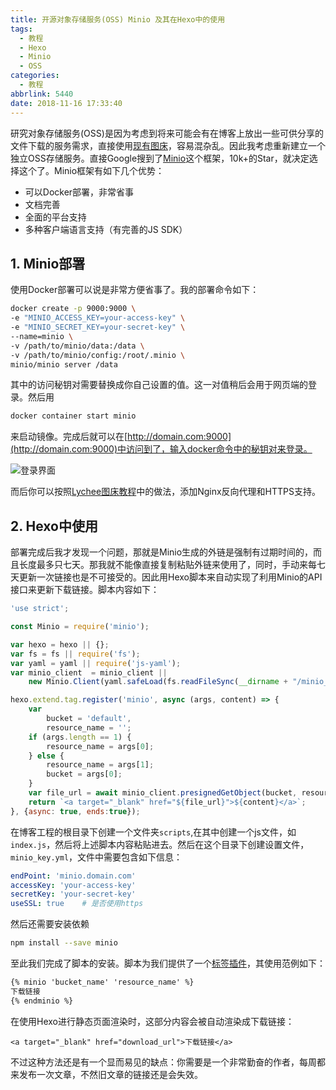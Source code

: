 ```yaml
---
title: 开源对象存储服务(OSS) Minio 及其在Hexo中的使用
tags:
  - 教程
  - Hexo
  - Minio
  - OSS
categories:
  - 教程
abbrlink: 5440
date: 2018-11-16 17:33:40
---
```


研究对象存储服务(OSS)是因为考虑到将来可能会有在博客上放出一些可供分享的文件下载的服务需求，直接使用[现有图床](/posts/65048/)，容易混杂乱。因此我考虑重新建立一个独立OSS存储服务。直接Google搜到了[Minio](https://github.com/minio/minio)这个框架，10k+的Star，就决定选择这个了。Minio框架有如下几个优势：

- 可以Docker部署，非常省事
- 文档完善
- 全面的平台支持
- 多种客户端语言支持（有完善的JS SDK）
<!--more-->
## 1. Minio部署

使用Docker部署可以说是非常方便省事了。我的部署命令如下：

``` bash
docker create -p 9000:9000 \
-e "MINIO_ACCESS_KEY=your-access-key" \
-e "MINIO_SECRET_KEY=your-secret-key" \
--name=minio \
-v /path/to/minio/data:/data \
-v /path/to/minio/config:/root/.minio \
minio/minio server /data
```

其中的访问秘钥对需要替换成你自己设置的值。这一对值稍后会用于网页端的登录。然后用

``` bash
docker container start minio
```

来启动镜像。完成后就可以在[http://domain.com:9000](http://domain.com:9000)中访问到了，输入docker命令中的秘钥对来登录。

![登录界面](https://imgs.codewoody.com/uploads/big/fa25ef81a937d5b26195632cf8aff37a.png)

而后你可以按照[Lychee图床教程](/posts/65048/)中的做法，添加Nginx反向代理和HTTPS支持。

## 2. Hexo中使用

部署完成后我才发现一个问题，那就是Minio生成的外链是强制有过期时间的，而且长度最多只七天。那我就不能像直接复制粘贴外链来使用了，同时，手动来每七天更新一次链接也是不可接受的。因此用Hexo脚本来自动实现了利用Minio的API接口来更新下载链接。脚本内容如下：

``` javascript
'use strict';

const Minio = require('minio');

var hexo = hexo || {};
var fs = fs || require('fs');
var yaml = yaml || require('js-yaml');
var minio_client  = minio_client || 
    new Minio.Client(yaml.safeLoad(fs.readFileSync(__dirname + "/minio_key.yml", 'utf8')));

hexo.extend.tag.register('minio', async (args, content) => {
    var 
        bucket = 'default',
        resource_name = '';
    if (args.length == 1) {
        resource_name = args[0];
    } else {
        resource_name = args[1];
        bucket = args[0];
    }
    var file_url = await minio_client.presignedGetObject(bucket, resource_name);
    return `<a target="_blank" href="${file_url}">${content}</a>`;
}, {async: true, ends:true});
```

在博客工程的根目录下创建一个文件夹`scripts`,在其中创建一个js文件，如`index.js`，然后将上述脚本内容粘贴进去。然后在这个目录下创建设置文件，`minio_key.yml`，文件中需要包含如下信息：

```yaml
endPoint: 'minio.domain.com'
accessKey: 'your-access-key'
secretKey: 'your-secret-key'
useSSL: true    # 是否使用https
```

然后还需要安装依赖

``` bash
npm install --save minio
```

至此我们完成了脚本的安装。脚本为我们提供了一个[标签插件](https://hexo.io/zh-cn/docs/tag-plugins.html)，其使用范例如下：

``` markdown
{% minio 'bucket_name' 'resource_name' %}
下载链接
{% endminio %}
```

在使用Hexo进行静态页面渲染时，这部分内容会被自动渲染成下载链接：

```
<a target="_blank" href="download_url">下载链接</a>
```

不过这种方法还是有一个显而易见的缺点：你需要是一个非常勤奋的作者，每周都来发布一次文章，不然旧文章的链接还是会失效。

